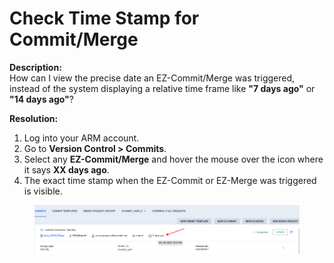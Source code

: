 # Check Time Stamp for Commit/Merge

**Description:**\
How can I view the precise date an EZ-Commit/Merge was triggered, instead of the system displaying a relative time frame like **"7 days ago"** or **"14 days ago"**?

**Resolution:**

1. Log into your ARM account.
2. Go to **Version Control > Commits**.
3. Select any **EZ-Commit/Merge** and hover the mouse over the icon where it says **XX days ago**.
4. The exact time stamp when the EZ-Commit or EZ-Merge was triggered is visible.

<figure><img src="../../../../.gitbook/assets/image (31) (1) (1) (1) (1) (1) (1) (1) (1) (1) (1) (1) (1).png" alt=""><figcaption></figcaption></figure>
